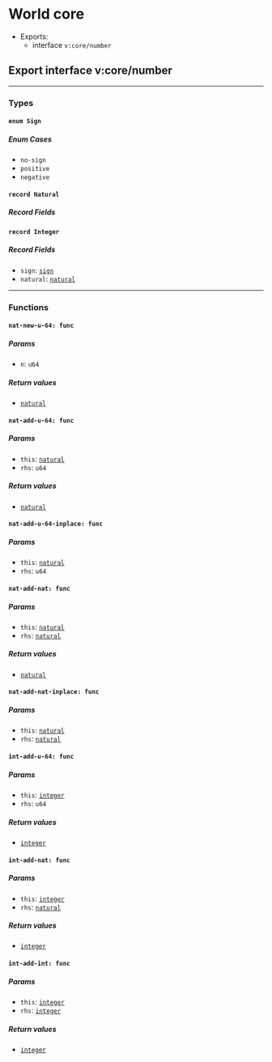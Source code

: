 # <a name="core">World core</a>


 - Exports:
    - interface `v:core/number`

## <a name="v:core_number">Export interface v:core/number</a>

----

### Types

#### <a name="sign">`enum Sign`</a>


##### Enum Cases

- <a name="sign.no_sign">`no-sign`</a>
- <a name="sign.positive">`positive`</a>
- <a name="sign.negative">`negative`</a>
#### <a name="natural">`record Natural`</a>


##### Record Fields

#### <a name="integer">`record Integer`</a>


##### Record Fields

- <a name="integer.sign">`sign`</a>: [`sign`](#sign)
- <a name="integer.natural">`natural`</a>: [`natural`](#natural)
----

### Functions

#### <a name="nat_new_u_64">`nat-new-u-64: func`</a>


##### Params

- <a name="nat_new_u_64.n">`n`</a>: `u64`

##### Return values

- <a name="nat_new_u_64.0"></a> [`natural`](#natural)

#### <a name="nat_add_u_64">`nat-add-u-64: func`</a>


##### Params

- <a name="nat_add_u_64.this">`this`</a>: [`natural`](#natural)
- <a name="nat_add_u_64.rhs">`rhs`</a>: `u64`

##### Return values

- <a name="nat_add_u_64.0"></a> [`natural`](#natural)

#### <a name="nat_add_u_64_inplace">`nat-add-u-64-inplace: func`</a>


##### Params

- <a name="nat_add_u_64_inplace.this">`this`</a>: [`natural`](#natural)
- <a name="nat_add_u_64_inplace.rhs">`rhs`</a>: `u64`

#### <a name="nat_add_nat">`nat-add-nat: func`</a>


##### Params

- <a name="nat_add_nat.this">`this`</a>: [`natural`](#natural)
- <a name="nat_add_nat.rhs">`rhs`</a>: [`natural`](#natural)

##### Return values

- <a name="nat_add_nat.0"></a> [`natural`](#natural)

#### <a name="nat_add_nat_inplace">`nat-add-nat-inplace: func`</a>


##### Params

- <a name="nat_add_nat_inplace.this">`this`</a>: [`natural`](#natural)
- <a name="nat_add_nat_inplace.rhs">`rhs`</a>: [`natural`](#natural)

#### <a name="int_add_u_64">`int-add-u-64: func`</a>


##### Params

- <a name="int_add_u_64.this">`this`</a>: [`integer`](#integer)
- <a name="int_add_u_64.rhs">`rhs`</a>: `u64`

##### Return values

- <a name="int_add_u_64.0"></a> [`integer`](#integer)

#### <a name="int_add_nat">`int-add-nat: func`</a>


##### Params

- <a name="int_add_nat.this">`this`</a>: [`integer`](#integer)
- <a name="int_add_nat.rhs">`rhs`</a>: [`natural`](#natural)

##### Return values

- <a name="int_add_nat.0"></a> [`integer`](#integer)

#### <a name="int_add_int">`int-add-int: func`</a>


##### Params

- <a name="int_add_int.this">`this`</a>: [`integer`](#integer)
- <a name="int_add_int.rhs">`rhs`</a>: [`integer`](#integer)

##### Return values

- <a name="int_add_int.0"></a> [`integer`](#integer)

